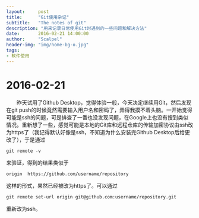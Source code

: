 ```yaml
---
layout:     post
title:      "Git使用杂记"
subtitle:   "The notes of git"
description: "用来记录日常使用Git时遇到的一些问题和解决方法"
date:       2016-02-21 14:00:00
author:     "Scalpel"
header-img: "img/home-bg-o.jpg"
tags:
- 软件使用
---
```

2016-02-21
===
　　昨天试用了Github Desktop，觉得体验一般，今天决定继续用Git，然后发现在git push的时候竟然需要输入用户名和密码了，弄得我摸不着头脑。一开始觉得可能是ssh的问题，可是排查了一番也没发现问题，在Google上也没有搜到类似情况。重新想了一些，感觉可能是本地的Git库和远程仓库的传输加密协议由ssh改为https了（我记得默认好像是ssh，不知道为什么安装完Github Desktop后给更改了），于是通过

~~~
git remote -v
~~~
来验证，得到的结果类似于  

~~~
origin  https://github.com/username/repository
~~~
这样的形式，果然已经被改为https了。可以通过

~~~
git remote set-url origin git@github.com:username/repository.git
~~~
重新改为ssh。